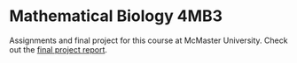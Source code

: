 # Mathematical Biology 4MB3
Assignments and final project for this course at McMaster University. Check out the [final project report](https://github.com/DJSiddharthVader/Mathematical_Biology_4MB3/blob/master/project/PlagueDoctorsProject.pdf).
